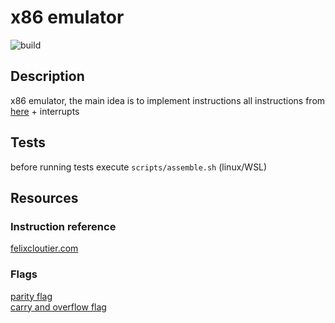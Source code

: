 # x86 emulator
![build](https://github.com/Roagen7/x86_emulator/actions/workflows/build-and-test.yml/badge.svg)
## Description
x86 emulator, the main idea is to implement instructions all instructions from [here](resources/AKO.pdf) + interrupts
## Tests
before running tests execute ``` scripts/assemble.sh ``` (linux/WSL)
## Resources
### Instruction reference
[felixcloutier.com](https://www.felixcloutier.com/)
### Flags
[parity flag](https://en.wikipedia.org/wiki/Parity_flag)  
[carry and overflow flag](https://teaching.idallen.com/dat2343/10f/notes/040_overflow.txt)
